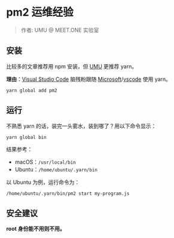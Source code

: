 # pm2 运维经验

> 作者: UMU @ MEET.ONE 实验室

## 安装

比较多的文章推荐用 npm 安装，但 [UMU](https://blog.umu618.com/) 更推荐 yarn。

**理由**：[Visual Studio Code](https://code.visualstudio.com/) 脑残粉跟随 [Microsoft](https://github.com/Microsoft)/[vscode](https://github.com/Microsoft/vscode) 使用 yarn。

```
yarn global add pm2
```

## 运行

不熟悉 yarn 的话，装完一头雾水，装到哪了？用以下命令显示：

```
yarn global bin
```

结果参考：

- macOS：`/usr/local/bin`
- Ubuntu：`/home/ubuntu/.yarn/bin`

以 Ubuntu 为例，运行命令为：

```
/home/ubuntu/.yarn/bin/pm2 start my-program.js
```

## 安全建议

**root 身份能不用则不用。**
